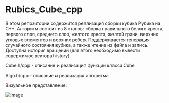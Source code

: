 # Rubics_Cube_cpp
В этом репозитории содержится реализация сборки кубика Рубика на C++. Алгоритм состоит из 8 этапов: сборка правильного белого креста, первого слоя, среднего слоя, 
желтого креста, желтой грани, верхних угловых элементов и верхних ребер. Поддерживается генерация случайного состояния кубика, а также чтение из файла и запись. Доступна история вращений (для этого необходимо вывести содержимое вектора history).

Cube.h/cpp - описание и реализация функций класса Cube

Algo.h/cpp - описание и реализация алгоритма 


Визуальное представление:

![image](https://github.com/elizavetakotelnikova/Rubics_Cube_Cpp/assets/113019328/712b1a9e-ef19-4d32-a8d4-954fdf955d69)
